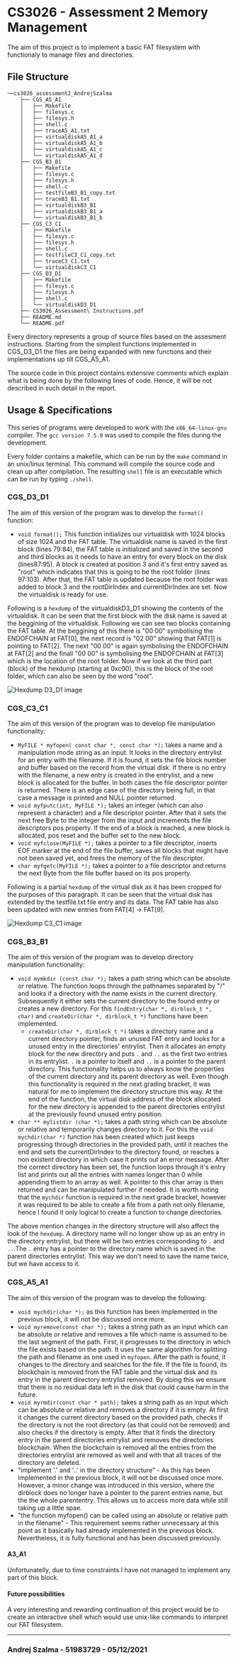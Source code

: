 # CS3026 - Assessment 2 Memory Management
The aim of this project is to implement a basic FAT filesystem with functionaly to manage files and directories.
## File Structure
```{bash}
──cs3026_assessment2_AndrejSzalma
	├── CGS_A5_A1
	│	├── Makefile
	│	├── filesys.c
	│	├── filesys.h
	│	├── shell.c
	│	├── traceA5_A1.txt
	│	├── virtualdiskA5_A1_a
	│	├── virtualdiskA5_A1_b
	│	├── virtualdiskA5_A1_c
	│	└── virtualdiskA5_A1_d
	├── CGS_B3_B1
	│	├── Makefile
	│	├── filesys.c
	│	├── filesys.h
	│	├── shell.c
	│	├── testfileB3_B1_copy.txt
	│	├── traceB3_B1.txt
	│	├── virtualdiskB3_B1
	│	├── virtualdiskB3_B1_a
	│	└── virtualdiskB3_B1_b
	├── CGS_C3_C1
	│	├── Makefile
	│	├── filesys.c
	│	├── filesys.h
	│	├── shell.c
	│	├── testfileC3_C1_copy.txt
	│	├── traceC3_C1.txt
	│	└── virtualdiskC3_C1
	├── CGS_D3_D1
	│	├── Makefile
	│	├── filesys.c
	│	├── filesys.h
	│	├── shell.c
	│	└── virtualdiskD3_D1
	├── CS3026_Assessment\ Instructions.pdf
	├── README.md
	└── README.pdf
```

Every directory represents a group of source files based on the assesment instructions. Starting from the simplest functions implemented in CGS_D3_D1 the files are being expanded with new functions and their implementations up till CGS_A5_A1.

The source code in this project contains extensive comments which explain what is being done by the following lines of code. Hence, it will be not described in such detail in the report.

## Usage & Specifications
This series of programs were developed to work with the `x86_64-linux-gnu` compiler. The `gcc version 7.5.0` was used to compile the files during the development.

Every folder contains a makefile, which can be run by the `make` command in an unix/linux terminal. This command will compile the source code and clean up after compilation. The resulting `shell` file is an executable which can be run by typing `./shell`.

### CGS_D3_D1
The aim of this version of the program was to develop the `format()` function:
- `void format();` This function initializes our virtualdisk with 1024 blocks of size 1024 and the FAT table. The virtualdisk name is saved in the first block (lines 79:84), the FAT table is initialized and saved in the second and third blocks as it needs to have an entry for every block on the disk (lines87:95). A block is created at position 3 and it's first entry saved as "root" which indicates that this is going to be the root folder (lines 97:103). After that, the FAT table is updated because the root folder was added to block 3 and the rootDirIndex and currentDirIndex are set. Now the virtualdisk is ready for use.

Following is a `hexdump` of the virtualdiskD3_D1 showing the contents of the virtualdisk. It can be seen that the first block with the disk name is saved at the beggining of the virtualdisk. Following we can see two blocks containing the FAT table. At the beggining of this there is "00 00" symbolising the ENDOFCHAIN at FAT[0], the next record is "02 00" showing that FAT[1] is pointing to FAT[2]. The next "00 00" is again symbolising the ENDOFCHAIN at FAT[2] and the finall "00 00" is symbolising the ENDOFCHAIN at FAT[3] which is the location of the root folder.
Now if we look at the third part (block) of the hexdump (starting at 0xc00), this is the block of the root folder, which can also be seen by the word "root".

![Hexdump D3_D1 image](https://i.postimg.cc/449K3BFR/hexdump-D3-D1.png "Hexdump of virtualdiskD3_D1")


### CGS_C3_C1
The aim of this version of the program was to develop file manipulation functionality:
- `MyFILE * myfopen( const char *, const char *);` takes a name and a manipulation mode string as an input. It looks in the directory entrylist for an entry with the filename. If it is found, it sets the file block number and buffer based on the record from the virtual disk. If there is no entry with the filename, a new entry is created in the entrylist, and a new block is allocated for the buffer. In both cases the file descriptor pointer is returned. There is an edge case of the directory being full, in that case a message is printed and NULL pointer returned.
- `void myfputc(int, MyFILE *);` takes an integer (which can also represent a character) and a file descriptor pointer. After that it sets the next free Byte to the integer from the input and increments the file descriptors pos property. If the end of a block is reached, a new block is allocated, pos reset and the buffer set to the new block.
- `void myfclose(MyFILE *);` takes a pointer to a file descriptor, inserts EOF marker at the end of the file buffer, saves all blocks that might have not been saved yet, and frees the memory of the file descriptor.
- `char myfgetc(MyFILE *);` takes a pointer to a file descriptor and returns the next Byte from the file buffer based on its pos property.

Following is a partial `hexdump` of the virtual disk as it has been cropped for the purposes of this paragraph. It can be seen that the virtual disk has extended by the testfile.txt file entry and its data. The FAT table has also been updated with new entries from FAT[4] -> FAT[9].

![Hexdump C3_C1 image](https://i.postimg.cc/nhz3W3Jg/hexdump-C3-C1.png "Hexdump of virtualdiskC3_C1")

### CGS_B3_B1
The aim of this version of the program was to develop directory manipulation functionality:
- `void mymkdir (const char *);` takes a path string which can be absolute or relative. The function loops through the pathnames separated by "/" and looks if a directory with the name exists in the current directory. Subsequently it either sets the current directory to the found entry or creates a new directory. For this `findEntry(char *, dirblock_t *, char)` and `createDir(char *, dirblock_t *)` functions have been implemented.
  - `createDir(char *, dirblock_t *)` takes a directory name and a current directory pointer, finds an unused FAT entry and looks for a unused entry in the directories' entrylist. Then it allocates an empty block for the new directory and puts `.` and `..` as the first two entries in its entrylist. `.` is a pointer to itself and `..` is a pointer to the parent directory. This functionality helps us to always know the properties of the current directory and its parent directory as well. Even though this functionality is required in the next grading bracket, it was natural for me to implement the directory structure this way. At the end of the function, the virtual disk address of the block allocated for the new directory is appended to the parent directories entrylist at the previously found unused entry position.
- `char ** mylistdir (char *);` takes a path string which can be absolute or relative and temporarily changes directory to it. For this the `void mychdir(char *)` function has been created which just keeps progressing through directories in the provided path, until it reaches the end and sets the currentDirIndex to the directory found, or reaches a non existent directory in which case it prints out an error message. After the correct directory has been set, the function loops through it's entry list and prints out all the entries with names longer than 0 while appending them to an array as well. A pointer to this char array is then returned and can be manipulated further if needed. It is worth noting that the `mychdir` function is required in the next grade bracket, however it was required to be able to create a file from a path not only filename, hence I found it only logical to create a function to change directories.

The above mention changes in the directory structure will also affect the look of the `hexdump`. A directory name will no longer show up as an entry in the directory entrylist, but there will be two entries corresponding to `.` and `..`.The `.` entry has a pointer to the directory name which is saved in the parent directories entrylist. This way we don't need to save the name twice, but we have access to it.

### CGS_A5_A1
The aim of this version of the program was to develop the following:
- `void mychdir(char *);` as this function has been implemented in the previous block, it will not be discussed once more.
- `void myremove(const char *);` takes a string path as an input which can be absolute or relative and removes a file which name is assumed to be the last segment of the path. First, it progresses to the directory in which the file exists based on the path. It uses the same algorithm for splitting the path and filename as one used in `myfopen`. After the path is found, it changes to the directory and searches for the file. If the file is found, its blockchain is removed from the FAT table and the virtual disk and its entry in the parent directory entrylist removed. By doing this we ensure that there is no residual data left in the disk that could cause harm in the future.
- `void myrmdir(const char * path);` takes a string path as an input which can be absolute or relative and removes a directory if it is empty. At first it changes the current directory based on the provided path, checks if the directory is not the root directory (as that could not be removed) and also checks if the directory is empty. After that it finds the directory entry in the parent directories entrylist and removes the directories blockchain. When the blockchain is removed all the entries from the directories entrylist are removed as well and with that all traces of the directory are deleted.
- "implement '.' and '..' in the directory structure" - As this has been implemented in the previous block, it will not be discussed once more. However, a minor change was introduced in this version, where the dirblock does no longer have a pointer to the parent entries name, but the the whole parententry. This allows us to access more data while still taking up a little spae.
- "the function myfopen() can be called using an absolute or relative path in the filename" - This requirement seems rather unnecessary at this point as it basically had already implemented in the previous block. Nevertheless, it is fully functional and has been discussed previously.

#### A3_A1
Unfortunatelly, due to time constraints I have not managed to implement any part of this block. 

#### Future possibilities
A very interesting and rewarding continuation of this project would be to create an interactive shell which would use unix-like commands to interpret our FAT filesystem.

***
### Andrej Szalma - 51983729 - 05/12/2021